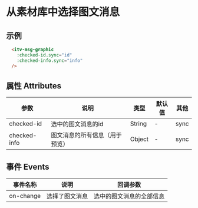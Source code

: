 # 从素材库中选择图文消息

## 示例

```html
  <itv-msg-graphic
    :checked-id.sync="id"
    :checked-info.sync="info"
  />
```

## 属性 Attributes

参数            | 说明             | 类型         | 默认值 | 其他
------------   | --------------- | ------------ | ---   | ---
checked-id | 选中的图文消息的id  | String | -     | sync
checked-info | 图文消息的所有信息（用于预览）  | Object | -     | sync

## 事件 Events

事件名称            | 说明             | 回调参数
------------   | --------------- | ------------
on-change | 选择了图文消息 | 选中的图文消息的全部信息
